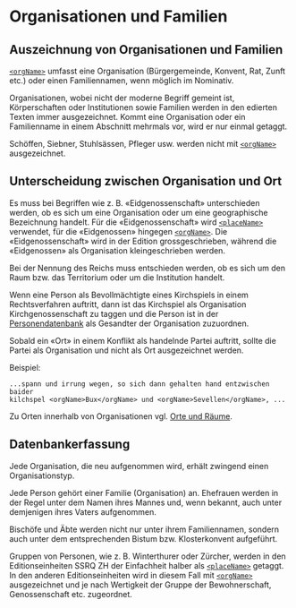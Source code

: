 # Organisationen und Familien

## Auszeichnung von Organisationen und Familien

[`<orgName>`](orgName.de.md) umfasst eine Organisation (Bürgergemeinde,
Konvent, Rat, Zunft etc.) oder einen Familiennamen, wenn möglich im Nominativ.

Organisationen, wobei nicht der moderne Begriff gemeint ist, Körperschaften
oder Institutionen sowie Familien werden in den edierten Texten immer
ausgezeichnet.
Kommt eine Organisation oder ein Familienname in einem Abschnitt mehrmals vor,
wird er nur einmal getaggt. 

Schöffen, Siebner, Stuhlsässen, Pfleger usw. werden nicht mit
[`<orgName>`](orgName.de.md) ausgezeichnet.

## Unterscheidung zwischen Organisation und Ort

Es muss bei Begriffen wie z. B. «Eidgenossenschaft» unterschieden werden,
ob es sich um eine Organisation oder um eine geographische Bezeichnung handelt.
Für die «Eidgenossenschaft» wird [`<placeName>`](placeName.de.md) verwendet,
für die «Eidgenossen» hingegen [`<orgName>`](orgName.de.md).
Die «Eidgenossenschaft» wird in der Edition grossgeschrieben, während die
«Eidgenossen» als Organisation kleingeschrieben werden.

Bei der Nennung des Reichs muss entschieden werden, ob es sich um den Raum
bzw. das Territorium oder um die Institution handelt.

Wenn eine Person als Bevollmächtigte eines Kirchspiels in einem
Rechtsverfahren auftritt, dann ist das Kirchspiel als Organisation
Kirchgenossenschaft zu taggen und die Person ist in der
[Personendatenbank](https://www.ssrq-sds-fds.ch/persons-db-edit/) als
Gesandter der Organisation zuzuordnen.

Sobald ein «Ort» in einem Konflikt als handelnde Partei auftritt,
sollte die Partei als Organisation und nicht als Ort ausgezeichnet werden.

Beispiel:  
```
...spann und irrung wegen, so sich dann gehalten hand entzwischen baider
kilchspel <orgName>Bux</orgName> und <orgName>Sevellen</orgName>, ...
```

Zu Orten innerhalb von Organisationen vgl. [Orte und Räume](places.de.md).

## Datenbankerfassung

Jede Organisation, die neu aufgenommen wird, erhält zwingend einen
Organisationstyp.

Jede Person gehört einer Familie (Organisation) an.
Ehefrauen werden in der Regel unter dem Namen ihres Mannes und,
wenn bekannt, auch unter demjenigen ihres Vaters aufgenommen.

Bischöfe und Äbte werden nicht nur unter ihrem Familiennamen,
sondern auch unter dem entsprechenden Bistum bzw. Klosterkonvent aufgeführt.

Gruppen von Personen, wie z. B. Winterthurer oder Zürcher, werden in den
Editionseinheiten SSRQ ZH der Einfachheit halber als 
[`<placeName>`](placeName.de.md) getaggt.
In den anderen Editionseinheiten wird in diesem Fall mit
[`<orgName>`](orgName.de.md) ausgezeichnet und je nach Wertigkeit
der Gruppe der Bewohnerschaft, Genossenschaft etc. zugeordnet.
